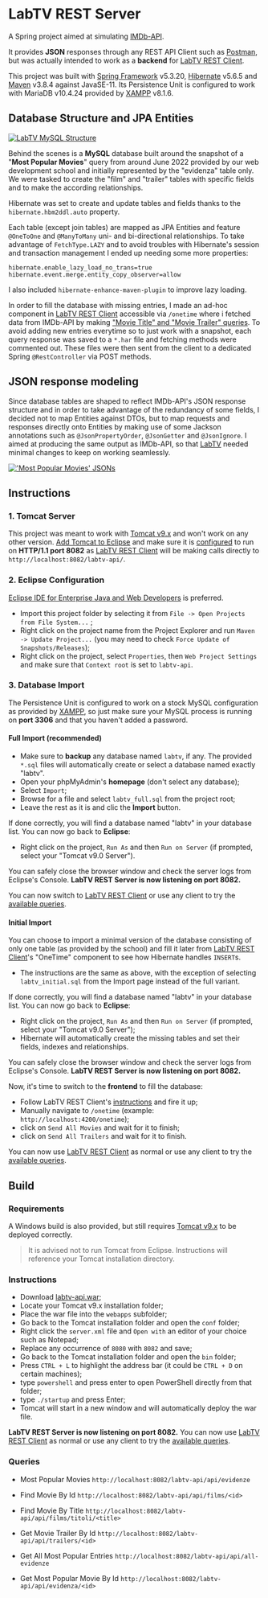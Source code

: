 # LabTV REST Server

A Spring project aimed at simulating [IMDb-API](https://imdb-api.com/).

It provides **JSON** responses through any REST API Client such as [Postman](https://www.postman.com/), but was actually intended to work as a **backend** for [LabTV REST Client](https://github.com/Montblanc0/LabTV-REST-Client).

This project was built with [Spring Framework](https://spring.io/projects/spring-framework) v5.3.20, [Hibernate](https://hibernate.org/) v5.6.5 and [Maven](https://maven.apache.org/) v3.8.4 against JavaSE-11. Its Persistence Unit is configured to work with MariaDB v10.4.24 provided by [XAMPP](https://www.apachefriends.org/download.html) v8.1.6.

## Database Structure and JPA Entities

[![LabTV MySQL Structure](https://i.ibb.co/rF7Mwtr/labtv-full2.jpg "LabTV MySQL Structure")](https://i.ibb.co/rF7Mwtr/labtv-full2.jpg "LabTV MySQL Structure")

Behind the scenes is  a **MySQL** database built around the snapshot of a "**Most Popular Movies**" query from around June 2022 provided by our web development school and initially represented by the "evidenza" table only. We were tasked to create the "film" and "trailer" tables with specific fields and to make the according relationships.

Hibernate was set to create and update tables and fields thanks to the `hibernate.hbm2ddl.auto` property.

Each table (except join tables) are mapped as JPA Entities and feature `@OneToOne` and `@ManyToMany` uni- and bi-directional relationships. To take advantage of `FetchType.LAZY` and to avoid troubles with Hibernate's session and transaction management I ended up needing some more properties:

```
hibernate.enable_lazy_load_no_trans=true
hibernate.event.merge.entity_copy_observer=allow
```
I also included `hibernate-enhance-maven-plugin` to improve lazy loading.

In order to fill the database with missing entries, I made an ad-hoc component in [LabTV REST Client](https://github.com/Montblanc0/LabTV-REST-Client) accessible via `/onetime` where i fetched data from IMDb-API by making ["Movie Title" and "Movie Trailer" queries](https://imdb-api.com/api/#Title-header). To avoid adding new entries everytime so to just work with a snapshot, each query response was saved to a `*.har` file and fetching methods were commented out. These files were then sent from the client to a dedicated Spring `@RestController` via POST methods.

## JSON response modeling

Since database tables are shaped to reflect IMDb-API's JSON response structure and in order to take advantage of the redundancy of some fields, I decided not to map Entities against DTOs, but to map requests and responses directly onto Entities by making use of some Jackson annotations such as `@JsonPropertyOrder`, `@JsonGetter` and `@JsonIgnore`. I aimed at producing the same output as IMDb-API, so that [LabTV](https://github.com/Montblanc0/LabTV) needed minimal changes to keep on working seamlessly.

[!['Most Popular Movies' JSONs](https://i.ibb.co/5hQgD25/json-response.jpg "'Most Popular Movies' JSONs")](https://i.ibb.co/5hQgD25/json-response.jpg "'Most Popular Movies' JSONs")

## Instructions

### 1. Tomcat Server
This project was meant to work  with [Tomcat v9.x](https://tomcat.apache.org/download-90.cgi "Tomcat v9.x") and won't work on any other version. [Add Tomcat to Eclipse](https://www.baeldung.com/eclipse-tomcat "Add Tomcat to Eclipse") and make sure it is [configured](https://www.baeldung.com/eclipse-tomcat#configure "configured") to run on **HTTP/1.1 port 8082** as [LabTV REST Client](https://github.com/Montblanc0/LabTV-REST-Client) will be making calls directly to `http://localhost:8082/labtv-api/`.

### 2. Eclipse Configuration

[Eclipse IDE for Enterprise Java and Web Developers](https://www.eclipse.org/downloads/packages/release/2022-06/r/eclipse-ide-enterprise-java-and-web-developers "Eclipse IDE for Enterprise Java and Web Developers") is preferred.

- Import this project folder by selecting it from `File -> Open Projects from File System...` ;
- Right click on the project name from the Project Explorer and run `Maven -> Update Project...` (you may need to check `Force Update of Snapshots/Releases`);
- Right click on the project, select `Properties`, then `Web Project Settings` and make sure that `Context root` is set to `labtv-api`.

### 3. Database Import

The Persistence Unit is configured to work on a stock MySQL configuration as provided by [XAMPP](https://www.apachefriends.org/it/index.html "XAMPP"), so just make sure your MySQL process is running on **port 3306** and that you haven't added a password.

 #### Full Import (recommended)
- Make sure to **backup** any database named `labtv`, if any. The provided `*.sql` files will automatically create or select a database named exactly  "labtv".
- Open your phpMyAdmin's **homepage** (don't select any database);
- Select `Import`;
- Browse for a file and select `labtv_full.sql` from the project root;
- Leave the rest as it is and clic the **Import** button.

If done correctly, you will find a database named "labtv" in your database list. You can now go back to **Eclipse**:

- Right click on the project, `Run As` and then `Run on Server` (if prompted, select your "Tomcat v9.0 Server").

You can safely close the browser window and check the server logs from Eclipse's Console. **LabTV REST Server is now listening on port 8082.**

You can now switch to [LabTV REST Client](https://github.com/Montblanc0/LabTV-REST-Client) or use any client to try the [available queries](https://github.com/Montblanc0/LabTV-REST-Server#queries).

#### Initial Import

You can choose to import a minimal version of the database consisting of only one table (as provided by the school) and fill it later from [LabTV REST Client](https://github.com/Montblanc0/LabTV-REST-Client)'s "OneTime" component to see how Hibernate handles `INSERT`s.

- The instructions are the same as above, with the exception of selecting  `labtv_initial.sql` from the Import page instead of the full variant.

If done correctly, you will find a database named "labtv" in your database list. You can now go back to **Eclipse**:

- Right click on the project, `Run As` and then `Run on Server` (if prompted, select your "Tomcat v9.0 Server");
- Hibernate will automatically create the missing tables and set their fields, indexes and relationships.

You can safely close the browser window and check the server logs from Eclipse's Console. **LabTV REST Server is now listening on port 8082.**

Now, it's time to switch to the **frontend** to fill the database:

- Follow LabTV REST Client's [instructions](https://github.com/Montblanc0/LabTV-REST-Client#instructions) and fire it up;
- Manually navigate to `/onetime` (example: `http://localhost:4200/onetime`);
- click on `Send All Movies` and wait for it to finish;
- click on `Send All Trailers` and wait for it to finish.

You can now use [LabTV REST Client](https://github.com/Montblanc0/LabTV-REST-Client) as normal or use any client to try the [available queries](https://github.com/Montblanc0/LabTV-REST-Server#queries).

## Build

### Requirements
A Windows build is also provided, but still requires [Tomcat v9.x](https://tomcat.apache.org/download-90.cgi "Tomcat v9.x") to be deployed correctly.
> It is advised not to run Tomcat from Eclipse. Instructions will reference your Tomcat installation directory.

### Instructions
- Download [labtv-api.war](https://github.com/Montblanc0/LabTV-REST-Server/releases);
- Locate your Tomcat v9.x installation folder;
- Place the war file into the `webapps` subfolder;
- Go back to the Tomcat installation folder and open the `conf` folder;
- Right click the `server.xml` file and `Open with` an editor of your choice such as Notepad;
- Replace any occurrence of `8080` with `8082` and save;
- Go back to the Tomcat installation folder and open the `bin` folder;
- Press `CTRL + L` to highlight the address bar (it could be `CTRL + D` on certain machines);
- type `powershell` and press enter to open PowerShell directly from that folder;
- type `./startup` and press Enter;
- Tomcat will start in a new window and will automatically deploy the war file.

**LabTV REST Server is now listening on port 8082.** You can now use [LabTV REST Client](https://github.com/Montblanc0/LabTV-REST-Client) as normal or use any client to try the [available queries](https://github.com/Montblanc0/LabTV-REST-Server#queries).

### Queries
- Most Popular Movies
`http://localhost:8082/labtv-api/api/evidenze`

- Find Movie By Id
`http://localhost:8082/labtv-api/api/films/<id>`

- Find Movie By Title
`http://localhost:8082/labtv-api/api/films/titoli/<title>`

- Get Movie Trailer By Id
`http://localhost:8082/labtv-api/api/trailers/<id>`

- Get All Most Popular Entries
`http://localhost:8082/labtv-api/api/all-evidenze`

- Get Most Popular Movie By Id
`http://localhost:8082/labtv-api/api/evidenza/<id>`